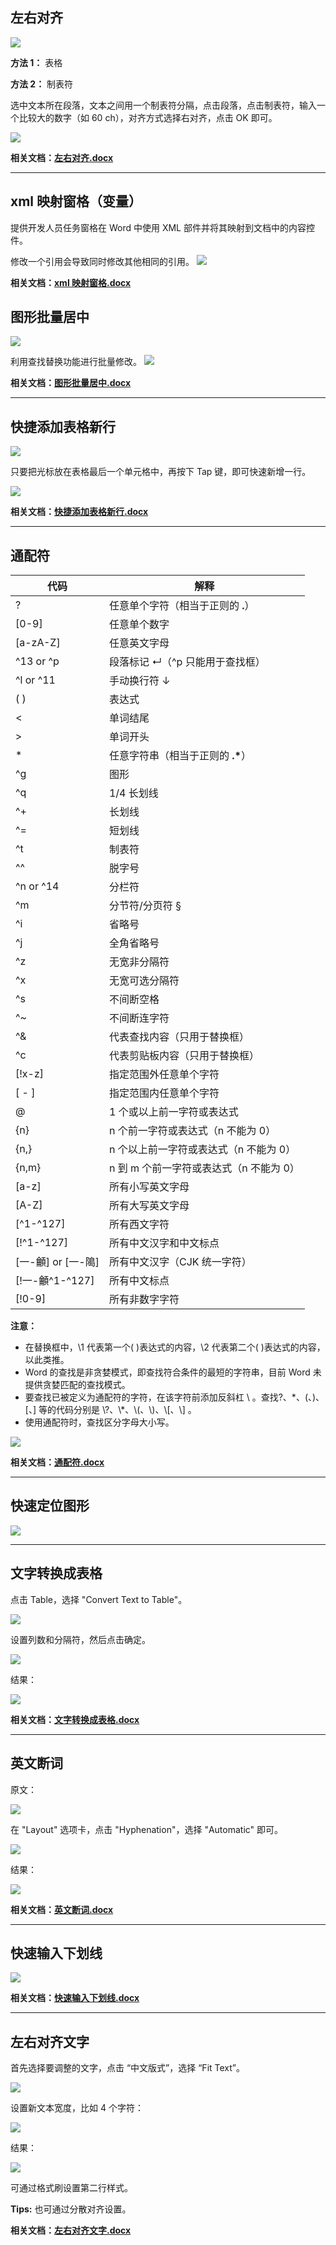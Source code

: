 ## 左右对齐

![](./image/352619.png)

**方法 1：**
表格

**方法 2：**
制表符

选中文本所在段落，文本之间用一个制表符分隔，点击段落，点击制表符，输入一个比较大的数字（如 60 ch），对齐方式选择右对齐，点击 OK 即可。

![](./image/457735.gif)

**相关文档：[左右对齐.docx](./src/%E5%B7%A6%E5%8F%B3%E5%AF%B9%E9%BD%90.docx)**

---

## xml 映射窗格（变量）

提供开发人员任务窗格在 Word 中使用 XML 部件并将其映射到文档中的内容控件。

修改一个引用会导致同时修改其他相同的引用。
![](./image/683940.gif)

**相关文档：[xml 映射窗格.docx](./src/xml%E6%98%A0%E5%B0%84%E7%AA%97%E6%A0%BC.docx)**

## 图形批量居中

![](./image/559828.png)

利用查找替换功能进行批量修改。
![](./image/687747.gif)

**相关文档：[图形批量居中.docx](./src/%E5%9B%BE%E5%BD%A2%E6%89%B9%E9%87%8F%E5%B1%85%E4%B8%AD.docx)**

---

## 快捷添加表格新行

![](./image/962882.png)

只要把光标放在表格最后一个单元格中，再按下 Tap 键，即可快速新增一行。

![](./image/010901.gif)

**相关文档：[快捷添加表格新行.docx](./src/%E5%BF%AB%E6%8D%B7%E6%B7%BB%E5%8A%A0%E8%A1%A8%E6%A0%BC%E6%96%B0%E8%A1%8C.docx)**

---

## 通配符

| 代码               | 解释                                    |
| ------------------ | --------------------------------------- |
| ?                  | 任意单个字符（相当于正则的 **.**）      |
| [0-9]              | 任意单个数字                            |
| [a-zA-Z]           | 任意英文字母                            |
| ^13 or ^p          | 段落标记 ↵（^p 只能用于查找框）         |
| ^l or ^11          | 手动换行符 ↓                            |
| ( )                | 表达式                                  |
| <                  | 单词结尾                                |
| >                  | 单词开头                                |
| \*                 | 任意字符串（相当于正则的 **.\***）      |
| ^g                 | 图形                                    |
| ^q                 | 1/4 长划线                              |
| ^+                 | 长划线                                  |
| ^=                 | 短划线                                  |
| ^t                 | 制表符                                  |
| ^^                 | 脱字号                                  |
| ^n or ^14          | 分栏符                                  |
| ^m                 | 分节符/分页符 §                         |
| ^i                 | 省略号                                  |
| ^j                 | 全角省略号                              |
| ^z                 | 无宽非分隔符                            |
| ^x                 | 无宽可选分隔符                          |
| ^s                 | 不间断空格                              |
| ^~                 | 不间断连字符                            |
| ^&                 | 代表查找内容（只用于替换框）            |
| ^c                 | 代表剪贴板内容（只用于替换框）          |
| [!x-z]             | 指定范围外任意单个字符                  |
| [ - ]              | 指定范围内任意单个字符                  |
| @                  | 1 个或以上前一字符或表达式              |
| {n}                | n 个前一字符或表达式（n 不能为 0）      |
| {n,}               | n 个以上前一字符或表达式（n 不能为 0）  |
| {n,m}              | n 到 m 个前一字符或表达式（n 不能为 0） |
| [a-z]              | 所有小写英文字母                        |
| [A-Z]              | 所有大写英文字母                        |
| [^1-^127]          | 所有西文字符                            |
| [!^1-^127]         | 所有中文汉字和中文标点                  |
| [一-龥] or [一-﨩] | 所有中文汉字（CJK 统一字符）            |
| [!一-龥^1-^127]    | 所有中文标点                            |
| [!0-9]             | 所有非数字字符                          |

**注意：**

- 在替换框中，\1 代表第一个( )表达式的内容，\2 代表第二个( )表达式的内容，以此类推。
- Word 的查找是非贪婪模式，即查找符合条件的最短的字符串，目前 Word 未提供贪婪匹配的查找模式。
- 要查找已被定义为通配符的字符，在该字符前添加反斜杠 \ 。查找?、\*、(、)、[、] 等的代码分别是 \\?、\\\*、\\(、\\)、\\[、\\] 。
- 使用通配符时，查找区分字母大小写。

![](./image/373601.gif)

**相关文档：[通配符.docx](./src/%E9%80%9A%E9%85%8D%E7%AC%A6.docx)**

---

## 快速定位图形

![](./image/137592.png)

---

## 文字转换成表格

点击 Table，选择 "Convert Text to Table"。

![](./image/848841.png)

设置列数和分隔符，然后点击确定。

![](./image/086099.png)

结果：

![](./image/433923.png)

**相关文档：[文字转换成表格.docx](./src/%E6%96%87%E5%AD%97%E8%BD%AC%E6%8D%A2%E6%88%90%E8%A1%A8%E6%A0%BC.docx)**

---

## 英文断词

原文：

![](./image/183012.png)

在 "Layout" 选项卡，点击 "Hyphenation"，选择 "Automatic" 即可。

![](./image/026764.png)

结果：

![](./image/002644.png)

**相关文档：[英文断词.docx](./src/%E8%8B%B1%E6%96%87%E6%96%AD%E8%AF%8D.docx)**

---

## 快速输入下划线

![](./image/936227.png)

**相关文档：[快速输入下划线.docx](./src/%E5%BF%AB%E9%80%9F%E8%BE%93%E5%85%A5%E4%B8%8B%E5%88%92%E7%BA%BF.docx)**

---

## 左右对齐文字

首先选择要调整的文字，点击 “中文版式”，选择 “Fit Text”。

![](./image/525820.png)

设置新文本宽度，比如 4 个字符：

![](./image/414808.png)

结果：

![](./image/160273.png)

可通过格式刷设置第二行样式。

**Tips:** 也可通过分散对齐设置。

**相关文档：[左右对齐文字.docx](./src/%E5%B7%A6%E5%8F%B3%E5%AF%B9%E9%BD%90%E6%96%87%E5%AD%97.docx)**
